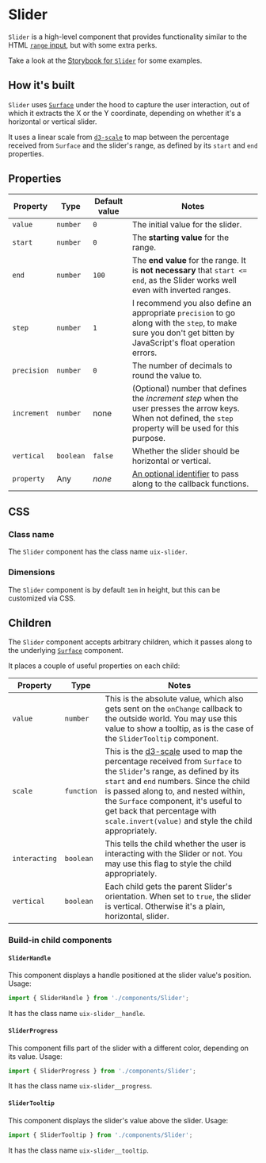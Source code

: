 # Slider

`Slider` is a high-level component that provides functionality similar to the HTML [`range` input](https://developer.mozilla.org/en-US/docs/Web/HTML/Element/input/range), but with some extra perks.

Take a look at the [Storybook for `Slider`](https://danburzo.github.io/uiuiui/storybook-static/?selectedKind=Slider) for some examples.

## How it's built

`Slider` uses [`Surface`](../Surface/README.md) under the hood to capture the user interaction, out of which it extracts the X or the Y coordinate, depending on whether it's a horizontal or vertical slider.

It uses a linear scale from [`d3-scale`](https://github.com/d3/d3-scale) to map between the percentage received from `Surface` and the slider's range, as defined by its `start` and `end` properties.

## Properties

Property | Type | Default value | Notes
-------- | ---- | ------------- | -----
`value` | `number` | `0` | The initial value for the slider.
`start` | `number` | `0` | The __starting value__ for the range.
`end` | `number` | `100` | The __end value__ for the range. It is __not necessary__ that `start <= end`, as the Slider works well even with inverted ranges.
`step` | `number` | `1` | I recommend you also define an appropriate `precision` to go along with the `step`, to make sure you don't get bitten by JavaScript's float operation errors.
`precision` | `number` | `0` | The number of decimals to round the value to.
`increment` | `number` | none | (Optional) number that defines the _increment step_ when the user presses the arrow keys. When not defined, the `step` property will be used for this purpose.
`vertical` | `boolean` | `false` | Whether the slider should be horizontal or vertical.
`property` | Any | _none_ | [An optional identifier][property] to pass along to the callback functions.

## CSS

### Class name

The `Slider` component has the class name `uix-slider`. 

### Dimensions

The `Slider` component is by default `1em` in height, but this can be customized via CSS.

## Children

The `Slider` component accepts arbitrary children, which it passes along to the underlying [`Surface`](../Surface/README.md) component.

It places a couple of useful properties on each child:

Property | Type | Notes
-------- | ---- | -----
`value` | `number` | This is the absolute value, which also gets sent on the `onChange` callback to the outside world. You may use this value to show a tooltip, as is the case of the `SliderTooltip` component.
`scale` | `function` | This is the [d3-scale](https://github.com/d3/d3-scale) used to map the percentage received from `Surface` to the `Slider`'s range, as defined by its `start` and `end` numbers. Since the child is passed along to, and nested within, the `Surface` component, it's useful to get back that percentage with `scale.invert(value)` and style the child appropriately.
`interacting` | `boolean` | This tells the child whether the user is interacting with the Slider or not. You may use this flag to style the child appropriately.
`vertical` | `boolean` | Each child gets the parent Slider's orientation. When set to `true`, the slider is vertical. Otherwise it's a plain, horizontal, slider.

### Build-in child components

#### `SliderHandle`

This component displays a handle positioned at the slider value's position. Usage:


```js
import { SliderHandle } from './components/Slider';
```

It has the class name `uix-slider__handle`.

#### `SliderProgress`

This component fills part of the slider with a different color, depending on its value. Usage:


```js
import { SliderProgress } from './components/Slider';
```

It has the class name `uix-slider__progress`.

#### `SliderTooltip`

This component displays the slider's value above the slider. Usage:


```js
import { SliderTooltip } from './components/Slider';
```

It has the class name `uix-slider__tooltip`.


[property]: https://github.com/danburzo/react-recipes/blob/master/recipes/property-pattern.md